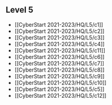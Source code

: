 ## Level 5
- [[CyberStart 2021-2023/HQ/L5/c1]]
- [[CyberStart 2021-2023/HQ/L5/c2]]
- [[CyberStart 2021-2023/HQ/L5/c3]]
- [[CyberStart 2021-2023/HQ/L5/c4]]
- [[CyberStart 2021-2023/HQ/L5/c11]]
- [[CyberStart 2021-2023/HQ/L5/c6]]
- [[CyberStart 2021-2023/HQ/L5/c7]]
- [[CyberStart 2021-2023/HQ/L5/c8]]
- [[CyberStart 2021-2023/HQ/L5/c9]]
- [[CyberStart 2021-2023/HQ/L5/c10]]
- [[CyberStart 2021-2023/HQ/L5/c5]]
- [[CyberStart 2021-2023/HQ/L5/c12]]




